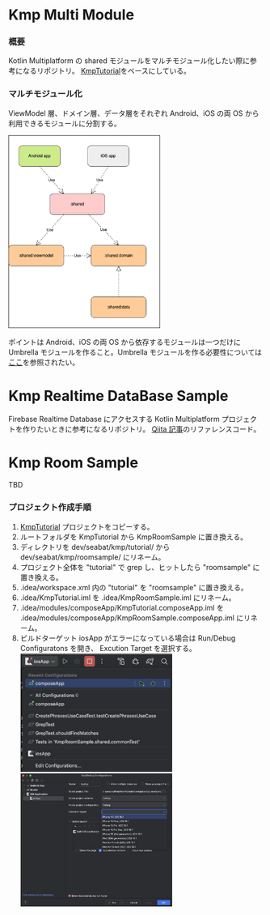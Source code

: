 
Kmp Multi Module
===============

### 概要

Kotlin Multiplatform の shared モジュールをマルチモジュール化したい際に参考になるリポジトリ。
[KmpTutorial](https://github.com/seabat/kmp-tutorial/tree/main/KmpTutorial)をベースにしている。

### マルチモジュール化

ViewModel 層、ドメイン層、データ層をそれぞれ Android、iOS の両 OS から利用できるモジュールに分割する。

<img src="KmpMultiModule/docs/module.png" width="300">

ポイントは Android、iOS の両 OS から依存するモジュールは一つだけに Umbrella モジュールを作ること。Umbrella モジュールを作る必要性については [ここ](https://santimattius.github.io/kmp-for-mobile-native-developers-book/#179504e6-f752-8099-8fa7-e8df8e7c661f)を参照されたい。


Kmp Realtime DataBase Sample
============================

Firebase Realtime Database にアクセスする Kotlin Multiplatform プロジェクトを作りたいときに参考になるリポジトリ。
[Qiita 記事](https://qiita.com/seabat-dev/items/f7a8a8097b4fd085cf63)のリファレンスコード。


Kmp Room Sample
===============

TBD

### プロジェクト作成手順

1. [KmpTutorial](https://github.com/seabat/kmp-tutorial/tree/main/KmpTutorial) プロジェクトをコピーする。  
2. ルートフォルダを KmpTutorial から KmpRoomSample に置き換える。
3. ディレクトリを dev/seabat/kmp/tutorial/ から dev/seabat/kmp/roomsample/ にリネーム。 
4. プロジェクト全体を "tutorial" で grep し、ヒットしたら "roomsample" に置き換える。
5. .idea/workspace.xml 内の "tutorial" を "roomsample" に置き換える。  
6. .idea/KmpTutorial.iml を .idea/KmpRoomSample.iml にリネーム。 
7. .idea/modules/composeApp/KmpTutorial.composeApp.iml を .idea/modules/composeApp/KmpRoomSample.composeApp.iml にリネーム。  
8. ビルドターゲット iosApp がエラーになっている場合は Run/Debug Configuratons を開き、 Excution Target を選択する。  
  <img src="docs/build_error_1.png" width="300">  <img src="docs/build_error_2.png" width="300">
